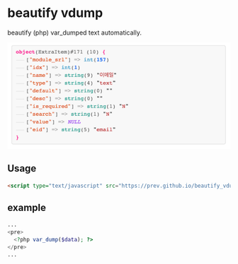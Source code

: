 # beautify vdump
beautify (php) var_dumped text automatically.

![ScreenShot](https://github.com/Prev/beautify_vdump/blob/master/screenshot1.png)

## Usage
```html
<script type="text/javascript" src="https://prev.github.io/beautify_vdump/bv.js"></script>
```

## example
```php
...
<pre>
  <?php var_dump($data); ?>  
</pre>
...
```
